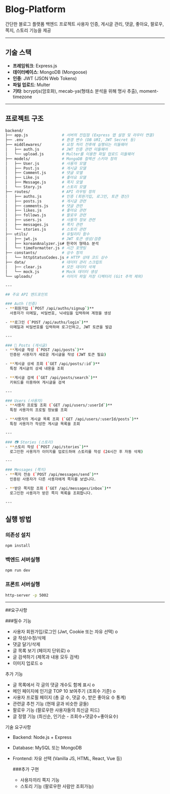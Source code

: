 # Blog-Platform

간단한 블로그 플랫폼 백엔드 프로젝트 
사용자 인증, 게시글 관리, 댓글, 좋아요, 팔로우, 쪽지, 스토리 기능을 제공

---

##  기술 스택

- **프레임워크**: Express.js  
- **데이터베이스**: MongoDB (Mongoose)  
- **인증**: JWT (JSON Web Tokens)  
- **파일 업로드**: Multer  
- **기타**: bcryptjs(암호화), mecab-ya(형태소 분석을 위해 명사 추출), moment-timezone  

---

##  프로젝트 구조

```bash
backend/
├── app.js               # 서버의 진입점 (Express 앱 설정 및 라우터 연결)
├── .env                 # 환경 변수 (DB URI, JWT Secret 등)
├── middlewares/         # 요청 처리 전후에 실행되는 미들웨어
│   ├── auth.js          # JWT 인증 관련 미들웨어
│   └── upload.js        # Multer를 이용한 파일 업로드 미들웨어
├── models/              # MongoDB 컬렉션 스키마 정의
│   ├── User.js          # 사용자 모델
│   ├── Post.js          # 게시글 모델
│   ├── Comment.js       # 댓글 모델
│   ├── Like.js          # 좋아요 모델
│   ├── Message.js       # 쪽지 모델
│   └── Story.js         # 스토리 모델
├── routes/              # API 라우팅 정의
│   ├── auths.js         # 인증 (회원가입, 로그인, 토큰 갱신)
│   ├── posts.js         # 게시글 관련
│   ├── comments.js      # 댓글 관련
│   ├── likes.js         # 좋아요 관련
│   ├── follows.js       # 팔로우 관련
│   ├── users.js         # 사용자 정보 관련
│   ├── messages.js      # 쪽지 관련
│   └── stories.js       # 스토리 관련
├── utils/               # 유틸리티 함수
│   ├── jwt.js           # JWT 토큰 생성/검증
│   ├── koreanAnalyzer.js# 한국어 형태소 분석
│   └── timeFormatter.js # 시간 포맷팅
├── constants/           # 상수 정의
│   └── httpStatusCodes.js # HTTP 상태 코드 상수
├── data/                # 데이터 관리 스크립트
│   ├── clear.js         # 모든 데이터 삭제
│   └── mock.js          # Mock 데이터 생성
└── uploads/             # 이미지 파일 저장 디렉터리 (Git 추적 제외)

---

## 주요 API 엔드포인트

### Auth (인증)
- **회원가입 (`POST /api/auths/signup`)**  
  사용자가 이메일, 비밀번호, 닉네임을 입력하여 계정을 생성 

- **로그인 (`POST /api/auths/login`)**  
  이메일과 비밀번호를 입력하여 로그인하고, JWT 토큰을 발급

---

### 📝 Posts (게시글)
- **게시글 작성 (`POST /api/posts`)**  
  인증된 사용자가 새로운 게시글을 작성 (JWT 토큰 필요)  

- **게시글 상세 조회 (`GET /api/posts/:id`)**  
  특정 게시글의 상세 내용을 조회  

- **게시글 검색 (`GET /api/posts/search`)**  
  키워드를 이용하여 게시글을 검색 

---

### Users (사용자)
- **사용자 프로필 조회 (`GET /api/users/:userId`)**  
  특정 사용자의 프로필 정보를 조회

- **사용자의 게시글 목록 조회 (`GET /api/users/:userId/posts`)**  
  특정 사용자가 작성한 게시글 목록을 조회  

---

### 📷 Stories (스토리)
- **스토리 작성 (`POST /api/stories`)**  
  로그인한 사용자가 이미지를 업로드하여 스토리를 작성 (24시간 후 자동 삭제)  

---

### Messages (쪽지)
- **쪽지 전송 (`POST /api/messages/send`)**  
  인증된 사용자가 다른 사용자에게 쪽지를 보냅니다.  

- **받은 쪽지함 조회 (`GET /api/messages/inbox`)**  
  로그인한 사용자가 받은 쪽지 목록을 조회합니다.  

---

```
## 실행 방법
### 의존성 설치
```bash
npm install
```
### 백엔드 서버실행
```bash
npm run dev
```
### 프론트 서버실행
```bash
http-server -p 5002
```

---
##요구사항

###필수 기능

- 사용자 회원가입/로그인 (Jwt, Cookie 또는 자유 선택) o
- 글 작성/수정/삭제
- 댓글 달기/삭제
- 글 목록 보기 (페이지 단위로) o
- 글 검색하기 (제목과 내용 모두 검색)
- 이미지 업로드 o

추가 기능

- 글 목록에서 각 글의 댓글 개수도 함께 표시 o
- 메인 페이지에 인기글 TOP 10 보여주기 (조회수 기준) o
- 사용자 프로필 페이지 (총 글 수, 댓글 수, 받은 좋아요 수 통계)
- 관련글 추천 기능 (현재 글과 비슷한 글들)
- 팔로우 기능 (팔로우한 사용자들의 최신글 피드)
- 글 정렬 기능 (최신순, 인기순 - 조회수+댓글수+좋아요수)

기술 요구사항

- Backend: Node.js + Express
- Database: MySQL 또는 MongoDB
- Frontend: 자유 선택 (Vanilla JS, HTML, React, Vue 등)

  ###추가 구현
  - 사용자끼리 쪽지 기능
  - 스토리 기능 (팔로우한 사람만 조회가능)
